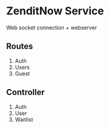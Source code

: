 # ZenditNow Service

Web socket connection + webserver

## Routes

1. Auth
2. Users
3. Guest

## Controller

1. Auth
2. User
3. Waitlist

